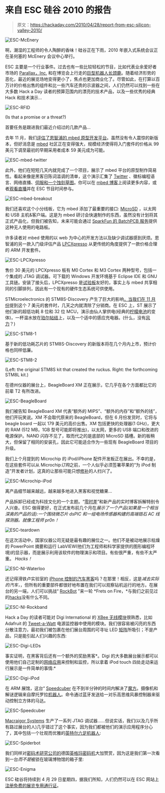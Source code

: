 # 来自 ESC 硅谷 2010 的报告

> 原文：<https://hackaday.com/2010/04/28/report-from-esc-silicon-valley-2010/>

![](img/24ac526972aee87dac3d3d867e4091b2.png "ESC-McEnery")

啊，潮湿的工程师的令人陶醉的香味！硅谷正在下雨，2010 年嵌入式系统会议正在圣何塞的 McEnery 会议中心举行。

ESC 主要是一个行业事件。过去也有一些比较轻松的节目，比如代表业余爱好者市场的 [Parallax，Inc.](http://hackaday.com/2010/04/05/internet-radio-player-wins-propeller-design-contest/) 和在博览会上行走的[巨型机器人长颈鹿](http://hackaday.com/2010/04/13/giant-robotic-giraffe-getting-a-giant-robotic-facelift/)。随着经济形势的恶化，最近的展览场地变得更小了，焦点也更加商业化了。尽管如此，在打算以百万计的价格出售的组件和比一些汽车还贵的示波器之间，人们仍然可以找到一些在大多数 Hack a Day 读者的预算范围内的漂亮的技术产品，以及一些优秀的经典 Hack 和技术演示…

![](img/2194eaaac2ea257bd8ce0d81330e862d.png "ESC-RFID")

(Is that a promise or a threat?)

首要任务是跟进我们最近介绍过的几款产品…

去年 11 月，我们[评估了恩智浦的 mbed 原型开发平台](http://hackaday.com/2009/11/21/review-mbed-nxp-lpc1768-microcontroller/)。虽然没有令人震惊的新版本，但好消息是 [mbed](http://hackaday.com/2010/03/28/guitar-echo-pedal-built-with-mbed/) 社区正在变得强大，规模经济使得将入门套件的价格从 99 美元下调至最初的早期采用者成本 59 美元成为可能。

![](img/a1aedf38c60dfac5f0e7c469ebe2e555.png "ESC-mbed-twitter")

此外，他们在短短几天内就完成了一个项目，展示了 mbed 平台的原型制作简易性。看起来像是黑客日陈词滥调的清单，这个演示汇集了 [Twitter](http://hackaday.com/2010/04/20/twittering-pub-hanging/) 、徽标编程语言、网络直播、[伺服和一个蚀刻草图](http://hackaday.com/2010/01/04/step-a-sketch/)。你可以在 [mbed 博客](http://mbed.org/blog/entry/131/)上阅读更多内容，或者[观看直播](http://mbed.org/etch-a-sketch/)并在 ESC 节目时间参与。

![](img/cd3d6924780386493c688c40535b1e38.png "ESC-mbed-breakout")

我们还喜欢这个小分线板，它为 mbed 添加了最重要的接口: [MicroSD](http://hackaday.com/2008/10/06/parts-microsd-memory-card-holders/) ，以太网和 USB 主机&客户端。这是为 mbed 研讨会快速制作的东西，虽然没有计划将其正式产品化，但我们被告知，未来可能会通过 [SparkFun 的 BatchPCB 服务](http://hackaday.com/2010/03/01/batchpcb-pays-you/)提供这种无人使用的电路板。

许多读者对 mbed 使用的以 web 为中心的开发方法以及缺少调试器感到厌烦。恩智浦的另一款入门级评估产品 [LPCXpresso](http://ics.nxp.com/lpcxpresso/) 从更传统的角度提供了一款价格合理的 ARM 开发套件。

![](img/d721c6b81c2ffbe4940f5fc8b32a9fe3.png "ESC-LPCXpresso")

售价 30 美元的 LPCXpresso 板有 M0 Cortex 和 M3 Cortex 两种型号，包括一个集成的 JTAG 调试器。可下载的 Windows 开发环境基于 Eclipse IDE 和 GNU 工具链。安装了接头后，LPCXpresso 是[试验板](http://hackaday.com/2010/04/06/on-the-go-prototyping/)友好的，事实上与 mbed 共享相同的引脚排列，因此有一个现有的硬件生态系统可供使用。

STMicroelectronics 的 STM8S-Discovery 产生了巨大的影响[，当我们在 11 月份](http://hackaday.com/2009/11/23/stm8s-discovery-microcontrollers-reach-a-new-low/)提到这个 7 美元的套件时，几天之内就清除了分销商。在 ESC 上，ST 展示了他们新的超低功耗 8 位和 32 位 MCU，演示由仙人掌供电(经典的[柠檬电池](http://hackaday.com/2009/04/05/simple-elegant-lemon-battery/)的变体)，一杯温水放在[珀尔帖结](http://hackaday.com/2010/01/05/generate-electricity-with-a-candle/)上，以及一个适中的感应充电器。(什么，没有[风力](http://hackaday.com/2009/05/08/fart-intensity-detector/)？)

![](img/50242295442d61553b818d9dcd9a416b.png "ESC-STM8-1")

基于新的低功耗芯片的 STM8S-Discovery 的新版本将在几个月内上市，预计价格也同样低廉。

![](img/6d25fef6f10ea0cf182f74563d9552ee.png "ESC-STM8-2")

(Left: the original STM8S kit that created the ruckus. Right: the forthcoming STM8L kit.)

在德州仪器的展台上，BeagleBoard XM 正在展示，它几乎在各个方面都比它的前辈 T2 有所改进。

![](img/3baaedbbdeaac8d3808dad90aeed5bcd.png "ESC-BeagleBoard")

我们被告知 BeagleBoard XM 代表“额外的 MIPS”、“额外的内存”和“额外的钱”，他们开玩笑说。XM 不会取代原来的 BeagleBoard，但在 6 月份发货时，它将与 beagle board 一起以 179 美元的高价出售。XM 包括更快的处理器(1 GHz)，更大的 RAM (512 MB，1GB 型号可能即将推出)，以太网，更多的 USB 端口和改进的电源保护。NAND 闪存不见了，取而代之的是底部的 MicroSD 插槽。新的板稍大，但保留了相同的安装孔，因此它可能适合作为一些现有 BeagleBoard 项目的升级。

我们上个月提到的 Microchip 的 iPod/iPhone 配件开发板正在展出。不幸的是，在这些套件可以从 Microchip*订购*之前，一个人似乎必须签署苹果的“为 iPod 制造”开发者计划，这真的让那些可能只想[修补](http://hackaday.com/2010/04/01/arduino-ipod-library-work-continues/)的人扫兴了。

![](img/8ed739e2e03ee958c37f9e4849d0cc13.png "ESC-Microchip-iPod")

离产品细节越来越远，越来越多地进入黑客和视觉糖果…

产品拆卸已经成为科技文化的一个主题。“[零时差](http://hackaday.com/2010/04/03/ipad-teardown/)”和新产品的实时博客拆解特别令人兴奋。ESC 做得更好，在正式发布前几个月在*展示了一个产品(如果是一个相当深奥的产品的话):一个围绕微芯片 dsPIC 和一组电场传感器构建的高端锆石 AC 线探测器。就像工程师 pr0n！*

![](img/4bd9faecb607721d9cd595ded1857540.png "ESC-teardown")

在这次活动中，国家仪器公司无疑是最有趣的展位之一。他们不是被动地展示枯燥的 PowerPoint 摘要和运行 LabVIEW(他们为工程师和科学家提供的图形编程环境)的显示器，而是展示利用该软件的物理演示和项目。有些很严重，有些不太严重。 *Hacks！*

![](img/4e8d5683d76ac0f3a9f70bd5e61e99a4.png "ESC-NI-Waterloo")

还记得滑铁卢实验室的 [iPhone 控制的汽车黑客](http://hackaday.com/2009/11/10/remotely-control-your-crappy-car-dangerously/)吗？在那里！相反，这是*减去实际的汽车，*，但所有的重要部件都很好地布置在我们可以观察钻机运行的地方。在展台的另一端，人们可以挑战“ [RockBot](http://video.intel.com/?fr_story=6c130c6cdef3160f2364d6932acabbee8669b501&rf=sitemap) ”来一轮 *Frets on Fire，*与我们之前见过的[hacks](http://hackaday.com/2009/10/30/cheating-rockband-again/)没有什么不同。

![](img/c0ce5a7a1aba503e04e8df1ff65866e7.png "ESC-NI-Rockband")

Hack a Day 的读者可能对 Digi International 的 [XBee 无线模块](http://hackaday.com/2010/03/05/rc-truck-source-for-robotics-platform/)很熟悉，比如 Adafruit 的 [Tweet-a-Watt](http://hackaday.com/2009/03/26/tweet-a-watt-kits/) 电源监控器中使用的模块。我们很容易被闪亮的东西分散注意力，最初我们被包裹在他们展台周围的可寻址 LED [矩阵](http://hackaday.com/2010/02/26/10x10-led-matrix/)所吸引；不是产品，只是能引起人们兴趣的东西:

![](img/2608afab20e4203d6d6c183c16bf48dc.png "ESC-Digi-LEDs")

事实证明，在黑客背后还有一个额外的奖励黑客*。Digi 的大多数展台展示都可以使用他们自己定制的[网络应用](http://digidemo01.appspot.com/)来控制和监控，所以拿着 iPod touch 四处走动来运行展示是一件简单的事情:*

![](img/7dc2606ab442091917fd98ba861246b1.png "ESC-Digi-iPod")

在 ARM 展馆，这台“ [Speedcuber](http://blogs.arm.com/arm-events/arm-powered-nokia-n95lego-rubiks-speedcuber-creation-video/) 在不到半分钟的时间内解决了[魔方](http://hackaday.com/2009/09/11/avr-controlled-rubiks-cube-solver/)。摄像机和解谜逻辑来自摩托罗拉[机器人](http://hackaday.com/2010/01/25/unlocking-multitouch-for-droid-and-nexus-one/)。命令通过蓝牙发送给一对乐高思维风暴控制器来驱动控制立方体的马达。

![](img/91d51028d5b4c91432fb6c42935aa86d.png "ESC-Speedcuber")

[Macraigor Systems](http://www.macraigor.com/) 生产了一系列 JTAG 调试器……但说实话，我们(以及几乎所有路过展台的人)几乎错过了这个事实，因为我们都被他们的演示应用程序分心了，其中包括一个壮观而优雅的[英特尔六足机器人](http://hackaday.com/2010/02/10/dexterous-hexapod-rocks-an-atom-processor/):

![](img/ab2579f3a9cd49d242e3d5ed93829bd8.png "ESC-Spiderbot")

我们同样对[密码术研究公司的](http://www.cryptography.com/)德国[英格玛密码机](http://hackaday.com/2004/12/08/paper-enigma-machine/)大加赞赏，因为这是我们第一次看到一台*而不是*被锁在玻璃博物馆的箱子里:

![](img/b8c155eb84fc6706b1d46f4ab4ab5971.png "ESC-Enigma")

ESC 硅谷将持续到 4 月 29 日星期四，据我们所知，人们仍然可以在 ESC 网站上[注册免费的展览专用通行证](https://esc.embedded.com/sv/2010/Registrations/Registration?_mc=HOME)。